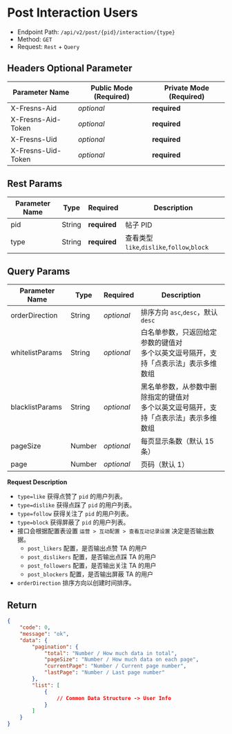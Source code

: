 # Post Interaction Users

- Endpoint Path: `/api/v2/post/{pid}/interaction/{type}`
- Method: `GET`
- Request: `Rest` + `Query`

## Headers Optional Parameter

| Parameter Name | Public Mode (Required) | Private Mode (Required) |
| --- | --- | --- |
| X-Fresns-Aid | *optional* | **required** |
| X-Fresns-Aid-Token | *optional* | **required** |
| X-Fresns-Uid | *optional* | **required** |
| X-Fresns-Uid-Token | *optional* | **required** |

## Rest Params

| Parameter Name | Type | Required | Description |
| --- | --- | --- | --- |
| pid | String | **required** | 帖子 PID |
| type | String | **required** | 查看类型 `like`,`dislike`,`follow`,`block` |

## Query Params

| Parameter Name | Type | Required | Description |
| --- | --- | --- | --- |
| orderDirection | String | *optional* | 排序方向 `asc`,`desc`，默认 `desc` |
| whitelistParams | String | *optional* | 白名单参数，只返回给定参数的键值对<br>多个以英文逗号隔开，支持「点表示法」表示多维数组 |
| blacklistParams | String | *optional* | 黑名单参数，从参数中删除指定的键值对<br>多个以英文逗号隔开，支持「点表示法」表示多维数组 |
| pageSize | Number | *optional* | 每页显示条数（默认 15 条） |
| page | Number | *optional* | 页码（默认 1） |

**Request Description**

- `type=like` 获得点赞了 `pid` 的用户列表。
- `type=dislike` 获得点踩了 `pid` 的用户列表。
- `type=follow` 获得关注了 `pid` 的用户列表。
- `type=block` 获得屏蔽了 `pid` 的用户列表。
- 接口会根据配置表设置 `运营 > 互动配置 > 查看互动记录设置` 决定是否输出数据。
    - `post_likers` 配置，是否输出点赞 TA 的用户
    - `post_dislikers` 配置，是否输出点踩 TA 的用户
    - `post_followers` 配置，是否输出关注 TA 的用户
    - `post_blockers` 配置，是否输出屏蔽 TA 的用户
- `orderDirection` 排序方向以创建时间排序。

## Return

```json
{
    "code": 0,
    "message": "ok",
    "data": {
        "pagination": {
            "total": "Number / How much data in total",
            "pageSize": "Number / How much data on each page",
            "currentPage": "Number / Current page number",
            "lastPage": "Number / Last page number"
        },
        "list": [
            {
                // Common Data Structure -> User Info
            }
        ]
    }
}
```
